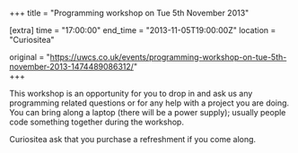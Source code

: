 +++
title = "Programming workshop on Tue 5th November 2013"

[extra]
time = "17:00:00"
end_time = "2013-11-05T19:00:00Z"
location = "Curiositea"

original = "https://uwcs.co.uk/events/programming-workshop-on-tue-5th-november-2013-1474489086312/"    
+++

This workshop is an opportunity for you to drop in and ask us any programming related questions or for any help with a project you are doing. You can bring along a laptop (there will be a power supply); usually people code something together during the workshop.

Curiositea ask that you purchase a refreshment if you come along.

